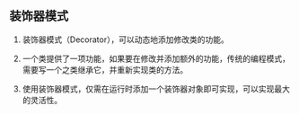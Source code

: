 ## 装饰器模式
1. 装饰器模式（Decorator），可以动态地添加修改类的功能。

2. 一个类提供了一项功能，如果要在修改并添加额外的功能，传统的编程模式，需要写一个之类继承它，并重新实现类的方法。

3. 使用装饰器模式，仅需在运行时添加一个装饰器对象即可实现，可以实现最大的灵活性。